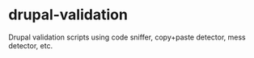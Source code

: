 # drupal-validation
Drupal validation scripts using code sniffer, copy+paste detector, mess detector, etc.

